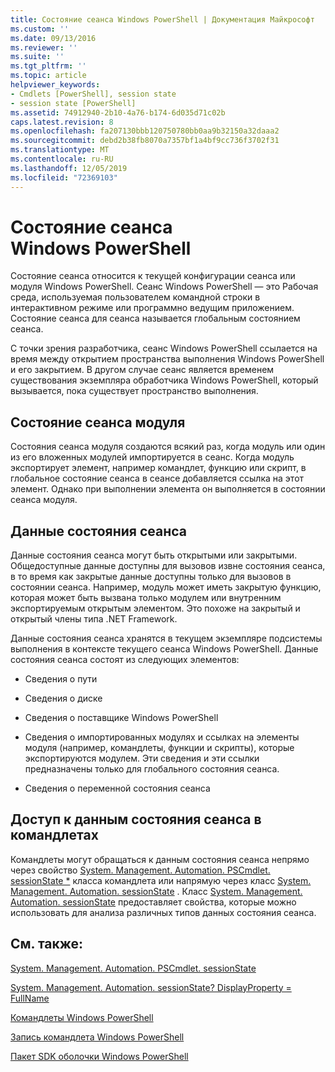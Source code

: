 ```yaml
---
title: Состояние сеанса Windows PowerShell | Документация Майкрософт
ms.custom: ''
ms.date: 09/13/2016
ms.reviewer: ''
ms.suite: ''
ms.tgt_pltfrm: ''
ms.topic: article
helpviewer_keywords:
- Cmdlets [PowerShell], session state
- session state [PowerShell]
ms.assetid: 74912940-2b10-4a76-b174-6d035d71c02b
caps.latest.revision: 8
ms.openlocfilehash: fa207130bbb120750780bb0aa9b32150a32daaa2
ms.sourcegitcommit: debd2b38fb8070a7357bf1a4bf9cc736f3702f31
ms.translationtype: MT
ms.contentlocale: ru-RU
ms.lasthandoff: 12/05/2019
ms.locfileid: "72369103"
---
```

# <a name="windows-powershell-session-state"></a>Состояние сеанса Windows PowerShell

Состояние сеанса относится к текущей конфигурации сеанса или модуля Windows PowerShell. Сеанс Windows PowerShell — это Рабочая среда, используемая пользователем командной строки в интерактивном режиме или программно ведущим приложением. Состояние сеанса для сеанса называется глобальным состоянием сеанса.

С точки зрения разработчика, сеанс Windows PowerShell ссылается на время между открытием пространства выполнения Windows PowerShell и его закрытием. В другом случае сеанс является временем существования экземпляра обработчика Windows PowerShell, который вызывается, пока существует пространство выполнения.

## <a name="module-session-state"></a>Состояние сеанса модуля

Состояния сеанса модуля создаются всякий раз, когда модуль или один из его вложенных модулей импортируется в сеанс. Когда модуль экспортирует элемент, например командлет, функцию или скрипт, в глобальное состояние сеанса в сеансе добавляется ссылка на этот элемент. Однако при выполнении элемента он выполняется в состоянии сеанса модуля.

## <a name="session-state-data"></a>Данные состояния сеанса

Данные состояния сеанса могут быть открытыми или закрытыми. Общедоступные данные доступны для вызовов извне состояния сеанса, в то время как закрытые данные доступны только для вызовов в состоянии сеанса. Например, модуль может иметь закрытую функцию, которая может быть вызвана только модулем или внутренним экспортируемым открытым элементом. Это похоже на закрытый и открытый члены типа .NET Framework.

Данные состояния сеанса хранятся в текущем экземпляре подсистемы выполнения в контексте текущего сеанса Windows PowerShell. Данные состояния сеанса состоят из следующих элементов:

- Сведения о пути

- Сведения о диске

- Сведения о поставщике Windows PowerShell

- Сведения о импортированных модулях и ссылках на элементы модуля (например, командлеты, функции и скрипты), которые экспортируются модулем. Эти сведения и эти ссылки предназначены только для глобального состояния сеанса.

- Сведения о переменной состояния сеанса

## <a name="accessing-session-state-data-within-cmdlets"></a>Доступ к данным состояния сеанса в командлетах

Командлеты могут обращаться к данным состояния сеанса непрямо через свойство [System. Management. Automation. PSCmdlet. sessionState *](/dotnet/api/System.Management.Automation.PSCmdlet.SessionState) класса командлета или напрямую через класс [System. Management. Automation. sessionState](/dotnet/api/System.Management.Automation.SessionState) . Класс [System. Management. Automation. sessionState](/dotnet/api/System.Management.Automation.SessionState) предоставляет свойства, которые можно использовать для анализа различных типов данных состояния сеанса.

## <a name="see-also"></a>См. также:

[System. Management. Automation. PSCmdlet. sessionState](/dotnet/api/System.Management.Automation.PSCmdlet.SessionState)

[System. Management. Automation. sessionState? DisplayProperty = FullName](/dotnet/api/System.Management.Automation.SessionState)

[Командлеты Windows PowerShell](./cmdlet-overview.md)

[Запись командлета Windows PowerShell](./writing-a-windows-powershell-cmdlet.md)

[Пакет SDK оболочки Windows PowerShell](../windows-powershell-reference.md)
